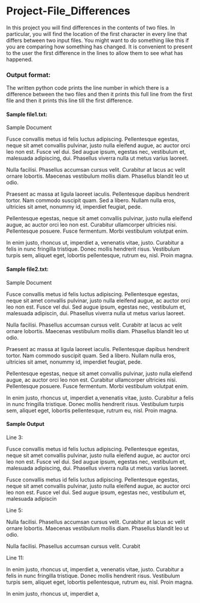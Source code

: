 # Project-File_Differences
In this project you will find differences in the contents of two files. In particular, you will find the location of the first character in every line that differs between two input files. You might want to do something like this if you are comparing how something has changed.  It is convenient to present to the user the first difference in the lines to allow them to see what has happened.

### Output format:
The written python code prints the line number in which there is a difference between the two files and then it prints this full line from the first file and then it prints this line till the first difference.

#### Sample file1.txt:
Sample Document

Fusce convallis metus id felis luctus adipiscing. Pellentesque egestas, neque sit amet convallis pulvinar, justo nulla eleifend augue, ac auctor orci leo non est. Fusce vel dui. Sed augue ipsum, egestas nec, vestibulum et, malesuada adipiscing, dui. Phasellus viverra nulla ut metus varius laoreet.

Nulla facilisi. Phasellus accumsan cursus velit. Curabitur at lacus ac velit ornare lobortis. Maecenas vestibulum mollis diam. Phasellus blandit leo ut odio.

Praesent ac massa at ligula laoreet iaculis. Pellentesque dapibus hendrerit tortor. Nam commodo suscipit quam. Sed a libero. Nullam nulla eros, ultricies sit amet, nonummy id, imperdiet feugiat, pede.

Pellentesque egestas, neque sit amet convallis pulvinar, justo nulla eleifend augue, ac auctor orci leo non est. Curabitur ullamcorper ultricies nisi. Pellentesque posuere. Fusce fermentum. Morbi vestibulum volutpat enim.

In enim justo, rhoncus ut, imperdiet a, venenatis vitae, justo. Curabitur a felis in nunc fringilla tristique. Donec mollis hendrerit risus. Vestibulum turpis sem, aliquet eget, lobortis pellentesque, rutrum eu, nisl. Proin magna.
#### Sample file2.txt:
Sample Document

Fusce convallis metus id felis luctus adipiscing. Pellentesque egestas, neque sit amet convallis pulvinar, justo nulla eleifend augue, ac auctor orci leo non est. Fusce vel dui. Sed augue ipsum, egestas nec, vestibulum et, malesuada adipiscin, dui. Phasellus viverra nulla ut metus varius laoreet.

Nulla facilisi. Phasellus accumsan cursus velit. Curabitr at lacus ac velit ornare lobortis. Maecenas vestibulum mollis diam. Phasellus blandit leo ut odio.

Praesent ac massa at ligula laoreet iaculis. Pellentesque dapibus hendrerit tortor. Nam commodo suscipit quam. Sed a libero. Nullam nulla eros, ultricies sit amet, nonummy id, imperdiet feugiat, pede.

Pellentesque egestas, neque sit amet convallis pulvinar, justo nulla eleifend augue, ac auctor orci leo non est. Curabitur ullamcorper ultricies nisi. Pellentesque posuere. Fusce fermentum. Morbi vestibulum volutpat enim.

In enim justo, rhoncus ut, imperdiet a,venenatis vitae, justo. Curabitur a felis in nunc fringilla tristique. Donec mollis hendrerit risus. Vestibulum turpis sem, aliquet eget, lobortis pellentesque, rutrum eu, nisl. Proin magna.

#### Sample Output
Line 3:

Fusce convallis metus id felis luctus adipiscing. Pellentesque egestas, neque sit amet convallis pulvinar, justo nulla eleifend augue, ac auctor orci leo non est. Fusce vel dui. Sed augue ipsum, egestas nec, vestibulum et, malesuada adipiscing, dui. Phasellus viverra nulla ut metus varius laoreet.

Fusce convallis metus id felis luctus adipiscing. Pellentesque egestas, neque sit amet convallis pulvinar, justo nulla eleifend augue, ac auctor orci leo non est. Fusce vel dui. Sed augue ipsum, egestas nec, vestibulum et, malesuada adipiscin

Line 5:

Nulla facilisi. Phasellus accumsan cursus velit. Curabitur at lacus ac velit ornare lobortis. Maecenas vestibulum mollis diam. Phasellus blandit leo ut odio.

Nulla facilisi. Phasellus accumsan cursus velit. Curabit

Line 11:

In enim justo, rhoncus ut, imperdiet a, venenatis vitae, justo. Curabitur a felis in nunc fringilla tristique. Donec mollis hendrerit risus. Vestibulum turpis sem, aliquet eget, lobortis pellentesque, rutrum eu, nisl. Proin magna.

In enim justo, rhoncus ut, imperdiet a,
